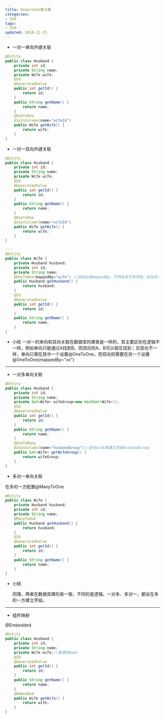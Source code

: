 ```yaml
---
title: Hibernate表关联
categories: 
- SSH
tags:
- SSH
updated: 2018-11-25
---
```


- 一对一单向外键关联

```java
@Entity
public class Husband {
	private int id;
	private String name;
	private Wife wife;
	@Id
	@GeneratedValue
	public int getId() {
		return id;
	}
	public String getName() {
		return name;
	}
	@OneToOne
	@JoinColumn(name="wifeId")
	public Wife getWife() {
		return wife;
	}
}

```
- 一对一双向外键关联

```java
@Entity
public class Husband {
	private int id;
	private String name;
	private Wife wife;
	@Id
	@GeneratedValue
	public int getId() {
		return id;
	}
	public String getName() {
		return name;
	}
	@OneToOne
	@JoinColumn(name="wifeId")
	public Wife getWife() {
		return wife;
	}
}

---
@Entity
public class Wife {
	private Husband husband;
	private int id;
	private String name;
	@OneToOne(mappedBy="wife") //双向必设mappedBy，不然会有冗余字段，会在另一方生成字段wife
	public Husband getHusband() {
		return husband;
	}
	@Id
	@GeneratedValue
	public int getId() {
		return id;
	}
	public String getName() {
		return name;
	}
}

```
- 小结
一对一的单向和双向关联在数据库的建表是一样的，其主要区别在逻辑不一样，例如单向只能通过A找到B，而双向则A、B可以相互找到；实现也不一样，单向只需在其中一个设置@OneToOne，而双向则需要在另一个设置@OneToOne(mappedBy="xx") 

---


- 一对多单向关联

```java
@Entity
public class Husband {
	private int id;
	private String name;
	private Set<Wife> wifeGroup=new HashSet<Wife>();
	@Id
	@GeneratedValue
	public int getId() {
		return id;
	}
	public String getName() {
		return name;
	}
	@OneToMany
	@JoinColumn(name="husbandGroup")//会在wife表建立字段husbandGroup
	public Set<Wife> getWifeGroup() {
		return wifeGroup;
	}
}

```
- 多对一单向关联

在多的一方配置@ManyToOne

```java
@Entity
public class Wife {
	private Husband husband;
	private int id;
	private String name;
	@ManyToOne
	public Husband getHusband() {
		return husband;
	}
	@Id
	@GeneratedValue
	public int getId() {
		return id;
	}
	public String getName() {
		return name;
	}
}

```
- 小结

	同理，两者在数据库建的表一致，不同的是逻辑。一对多、多对一，都会在多的一方建立字段。

---
- 组件映射

 @Embedded
 
```java
@Entity
public class Husband {
	private int id;
	private String name;
	private Wife wife;//普通的bean
	@Id
	@GeneratedValue
	public int getId() {
		return id;
	}
	public String getName() {
		return name;
	}
	@Embedded
	public Wife getWife() {
		return wife;
	}
}
```